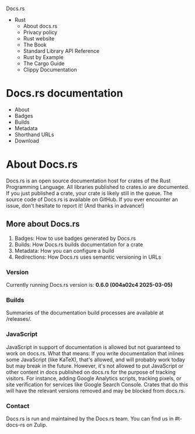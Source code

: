 Docs.rs
  * Rust
    * About docs.rs 
    * Privacy policy 
    * Rust website 
    * The Book 
    * Standard Library API Reference 
    * Rust by Example 
    * The Cargo Guide 
    * Clippy Documentation 


# Docs.rs documentation
  * About
  * Badges
  * Builds
  * Metadata
  * Shorthand URLs
  * Download


# About Docs.rs
Docs.rs is an open source documentation host for crates of the Rust Programming Language. All libraries published to crates.io are documented. If you just published a crate, your crate is likely still in the queue. 
The source code of Docs.rs is available on GitHub. If you ever encounter an issue, don't hesitate to report it! (And thanks in advance!) 
##  More about Docs.rs
  1. Badges: How to use badges generated by Docs.rs
  2. Builds: How Docs.rs builds documentation for a crate
  3. Metadata: How you can configure a build
  4. Redirections: How Docs.rs uses semantic versioning in URLs


###  Version
Currently running Docs.rs version is: **0.6.0 (004a02c4 2025-03-05)**
###  Builds
Summaries of the documentation build processes are available at /releases/.
###  JavaScript
JavaScript in support of documentation is allowed but not guaranteed to work on docs.rs. What that means: If you write documentation that inlines some JavaScript (like KaTeX), that's allowed, and will probably work today but may break in the future. 
However, it's not allowed to put JavaScript or other content in docs published on docs.rs for the purpose of tracking visitors. For instance, adding Google Analytics scripts, tracking pixels, or site verification for services like Google Search Console. Crates that do this will have the relevant versions removed and may be blocked from docs.rs. 
###  Contact
Docs.rs is run and maintained by the Docs.rs team. You can find us in #t-docs-rs on Zulip. 
